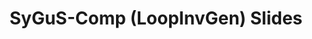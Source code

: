 ---
layout: external
link: https://docs.google.com/presentation/d/19TpHYlL7hp_Mq7kHjClp53cH0P8ExcFrfUD_ekTAQ2A/present#slide=id.p

type: competition

title: 'SyGuS-Comp (LoopInvGen) Slides'

heading: '_LoopInvGen_{:.small-caps}'
publink: syguscomp_loopinvgen

target: '[SyGuS-Comp](https://sygus.org)'

frames: 20
tech: {icon: 'fab fa-google', name: 'Google Slides'}
---